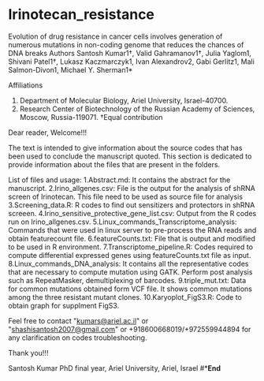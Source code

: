 # Irinotecan_resistance
Evolution of drug resistance in cancer cells involves generation of numerous mutations in non-coding genome that reduces the chances of DNA breaks
Authors
Santosh Kumar1†, Valid Gahramanov1†, Julia Yaglom1, Shivani Patel1†, Lukasz Kaczmarczyk1, Ivan Alexandrov2, Gabi Gerlitz1, Mali Salmon-Divon1, Michael Y. Sherman1*

Affiliations 
1.	Department of Molecular Biology, Ariel University, Israel-40700.
2.	Research Center of Biotechnology of the Russian Academy of Sciences, Moscow, Russia-119071.
†Equal contribution


Dear reader,
Welcome!!!

The text is intended to give information about the source codes that has been used to conclude the manuscript quoted.
This section is dedicated to provide information about the files that are present in the folders.

List of files and usage:
1.Abstract.md: It contains the abstract for the manuscript.
2.Irino_allgenes.csv: File is the output for the analysis of shRNA screen of Irinotecan. This file need to be used as source file for analysis
3.Screening_data.R: R codes to find out sensitizers and protectors in shRNA screeen.
4.Irino_sensitive_protective_gene_list.csv: Output from the R codes run on Irino_allgenes.csv.
5.Linux_commands_Transcriptome_analysis: Commands that were used in linux server to pre-process the RNA reads and obtain featurecount file.
6.featureCounts.txt: File that is output and modified to be used in R environment.
7.Transcriptome_pipeline.R: Codes required to compute differential expressed genes using featureCounts.txt file as input.
8.Linux_commands_DNA_analysis: It contains all the representative codes that are necessary to compute mutation using GATK. Perform post analysis such as RepeatMasker, demultiplexing of barcodes.
9.triple_mut.txt: Data for common mutations obtained form VCF file. It shows common mutations among the three resistant mutant clones.
10.Karyoplot_FigS3.R: Code to obtain graph for supplment FigS3.

Feel free to contact "kumars@ariel.ac.il" or "shashisantosh2007@gmail.com" or +918600668019/+972559944894 for any clarification on codes troubleshooting.

Thank you!!!

Santosh Kumar
PhD final year, Ariel University, Ariel, Israel
#*******End******

